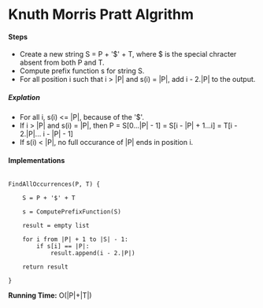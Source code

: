 # Knuth Morris Pratt Algrithm

#### Steps

- Create a new string S = P + '$' + T, where $ is the special chracter absent from both P and T.
- Compute prefix function s for string S.
- For all position i such that i > |P| and s(i) = |P|, add i - 2.|P| to the output.

##### Explation

- For all i, s(i) <= |P|, because of the '$'.
- If i > |P| and s(i) = |P|, then P = S[0...|P| - 1] = S[i - |P| + 1...i] = T[i - 2.|P|... i - |P| - 1]
- If s(i) < |P|, no full occurance of |P| ends in position i.

#### Implementations

```

FindAllOccurrences(P, T) {

	S = P + '$' + T

	s = ComputePrefixFunction(S)

	result = empty list

	for i from |P| + 1 to |S| - 1:
		if s[i] == |P|:
			result.append(i - 2.|P|)

	return result

}

```

**Running Time:** O(|P|+|T|)